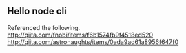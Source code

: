 Hello node cli
---
Referenced the following.  
http://qiita.com/fnobi/items/f6b1574fb9f4518ed520
http://qiita.com/astronaughts/items/0ada9ad61a8956f647f0
